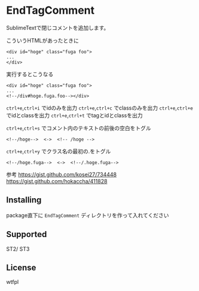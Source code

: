 EndTagComment
=============

SublimeTextで閉じコメントを追加します。

こういうHTMLがあったときに

```
<div id="hoge" class="fuga foo">
...
</div>
```

実行するとこうなる

```
<div id="hoge" class="fuga foo">
...
<!--/div#hoge.fuga.foo--></div>
```

`ctrl+e`,`ctrl+i` でidのみを出力
`ctrl+e`,`ctrl+c` でclassのみを出力
`ctrl+e`,`ctrl+e` でidとclassを出力
`ctrl+e`,`ctrl+t` でtagとidとclassを出力

`ctrl+e`,`ctrl+s` でコメント内のテキストの前後の空白をトグル

```
<!--/hoge-->  <->  <!-- /hoge -->
```

`ctrl+e`,`ctrl+y` でクラス名の最初の.をトグル

```
<!--/hoge.fuga-->  <->  <!--/.hoge.fuga-->
```

参考
https://gist.github.com/kosei27/734448
https://gist.github.com/hokaccha/411828


Installing
------

package直下に `EndTagComment` ディレクトリを作って入れてください


Supported
----------------

ST2/ ST3


License
----------

wtfpl
